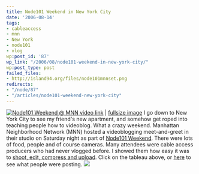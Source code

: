 ```yaml
---
title: Node101 Weekend in New York City
date: '2006-08-14'
tags:
- cableaccess
- mnn
- New York
- node101
- vlog
wp:post_id: '87'
wp_link: "/2006/08/node101-weekend-in-new-york-city/"
wp:post_type: post
failed_files:
- http://island94.org/files/node101mnnset.png
redirects:
- "/node/87"
- "/articles/node101-weekend-new-york-city"
---
```


  [ ![Node101 Weekend @ MNN](http://static.flickr.com/68/215234231_6fefc7fcbb.jpg) ](http://node101mnn.blip.tv) [video link](http://node101mnn.blip.tv) | [fullsize image](http://www.flickr.com/photos/bensheldon/215234231)
I go down to New York City to see my friend's new apartment, and somehow get roped into teaching people how to videoblog. What a crazy weekend. Manhattan Neighborhood Network (MNN) hosted a videoblogging meet-and-greet in their studio on Saturday night as part of [Node101 Weekend](http://node101.org). There were lots of food, people and of course cameras. Many attendees were cable access producers who had never vlogged before. I showed them how easy it was to [shoot, edit, compress and upload](http://freevlog.org). Click on the tableau above, or [here](http://node101mnn.blip.tv) to see what people were posting.
  [ ![](2006-08-14-Node101-Weekend-in-New-York-City/node101mnnset.png) ](http://www.flickr.com/photos/bensheldon/sets/72157594236692564/)
